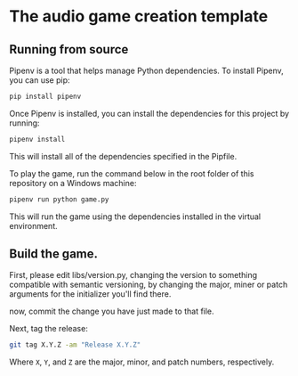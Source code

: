 # The audio game creation template

## Running from source

Pipenv is a tool that helps manage Python dependencies. To install Pipenv, you can use pip:

```sh
pip install pipenv
```

Once Pipenv is installed, you can install the dependencies for this project by running:

```sh
pipenv install
```

This will install all of the dependencies specified in the Pipfile.

To play the game, run the command below in the root folder of this repository on a Windows machine:

```sh
pipenv run python game.py
```

This will run the game using the dependencies installed in the virtual environment.

## Build the game.

First, please edit libs/version.py, changing the version to something compatible with semantic versioning, by changing the major, miner or patch arguments for the initializer you'll find there. 

now, commit the change you have just made to that file.

Next, tag the release:

```sh
git tag X.Y.Z -am "Release X.Y.Z"
```

Where `X`, `Y`, and `Z` are the major, minor, and patch numbers, respectively.

